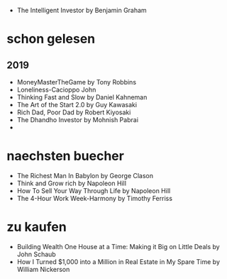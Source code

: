 - The Intelligent Investor by Benjamin Graham

# schon gelesen
## 2019
- MoneyMasterTheGame by Tony Robbins
- Loneliness-Cacioppo John
- Thinking Fast and Slow  by Daniel Kahneman
- The Art of the Start 2.0 by Guy Kawasaki
- Rich Dad, Poor Dad by Robert Kiyosaki
- The Dhandho Investor by Mohnish Pabrai
- 

# naechsten buecher
- The Richest Man In Babylon by George Clason
- Think and Grow rich by Napoleon Hill
- How To Sell Your Way Through Life by Napoleon Hill
- The 4-Hour Work Week-Harmony by Timothy Ferriss

# zu kaufen
- Building Wealth One House at a Time: Making it Big on Little Deals by John Schaub
- How I Turned $1,000 into a Million in Real Estate in My Spare Time by William Nickerson

